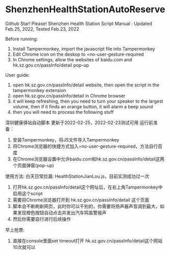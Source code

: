 # ShenzhenHealthStationAutoReserve
Github Star! Please! 
Shenzhen Health Station Script Manual : Updated Feb.25, 2022, Tested Feb.23, 2022

Before running: 
1. Install Tampermonkey, import the javascript file into Tampermonkey
2. Edit Chrome icon on the deskop to =no-user-gesture-required
3. In Chrome settings, allow the websites of baidu.com and hk.sz.gov.cn/passInfo/detail pop-up

User guide: 
1. open hk.sz.gov.cn/passInfo/detail website, then open the script in the tampermonkey extension
2. open hk.sz.gov.cn/passInfo/detail in Chrome browser
3. it will keep refreshing, then you need to turn your speaker to the largest volume, then if it finds an orange button, it will alarm a beep sound
4. then you will need to process the following stuff

深圳健康驿站自动脚本 更新于2022-02-25，2022-02-23测试可用
运行前准备：
1. 安装Tampermonkey，将JS文件导入Tampermonkey
2. 将Chrome浏览器的快捷方式加入=no-user-gesture-required，方法自行百度
3. 在Chrome浏览器设置中允许baidu.com和hk.sz.gov.cn/passInfo/detail这两个页面弹窗(pop-up)

使用方法: 
白天日常捡漏: HealthStationJianLou.js，目前实测成功过一次
1. 打开hk.sz.gov.cn/passInfo/detail这个网址后，在右上角Tampermonkey中启用这个script 
2. 需要将Chrome浏览器打开到 hk.sz.gov.cn/passInfo/detail 这个页面
3. 脚本会不断刷新网页，此时你可以干别的，你需要将扬声器声音调到最大，如果发现橙色按钮自动点击并发出汽车鸣笛警报声
4. 然后你需要自行进行后续操作

早上抢票: 
1. 直接在console里面set timeout打开 hk.sz.gov.cn/passInfo/detail这个网站10次就可以


